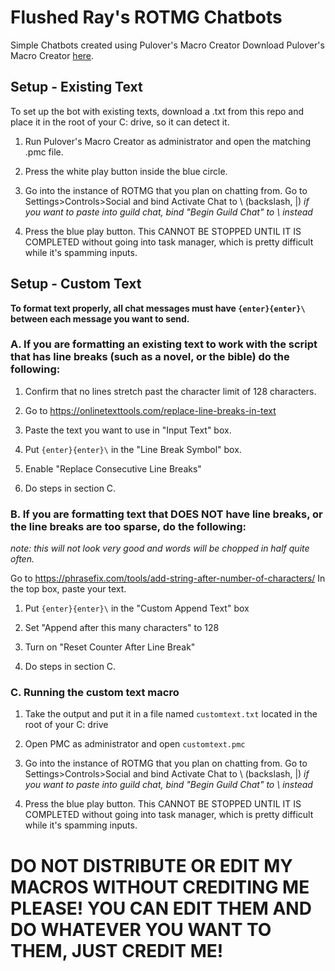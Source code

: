 # Flushed Ray's ROTMG Chatbots

Simple Chatbots created using Pulover's Macro Creator
Download Pulover's Macro Creator [here](https://www.macrocreator.com/download/).

## Setup - Existing Text

To set up the bot with existing texts, download a .txt from this repo and place it in the root of your C: drive, so it can detect it.

1. Run Pulover's Macro Creator as administrator and open the matching .pmc file.

2. Press the white play button inside the blue circle.

3. Go into the instance of ROTMG that you plan on chatting from. Go to Settings>Controls>Social and bind Activate Chat to \ (backslash, |)
*if you want to paste into guild chat, bind "Begin Guild Chat" to \ instead*

5. Press the blue play button. This CANNOT BE STOPPED UNTIL IT IS COMPLETED without going into task manager, which is pretty difficult while it's spamming inputs.

## Setup - Custom Text

**To format text properly, all chat messages must have ``{enter}{enter}\`` between each message you want to send.**

### A. If you are formatting an existing text to work with the script that has line breaks (such as a novel, or the bible) do the following:

1. Confirm that no lines stretch past the character limit of 128 characters.

2. Go to https://onlinetexttools.com/replace-line-breaks-in-text

3. Paste the text you want to use in "Input Text" box.

4. Put ``{enter}{enter}\`` in the "Line Break Symbol" box.

5. Enable "Replace Consecutive Line Breaks"

6. Do steps in section C.

### B. If you are formatting text that DOES NOT have line breaks, or the line breaks are too sparse, do the following:
*note: this will not look very good and words will be chopped in half quite often.*

Go to https://phrasefix.com/tools/add-string-after-number-of-characters/
In the top box, paste your text.

1. Put ``{enter}{enter}\`` in the "Custom Append Text" box

2. Set "Append after this many characters" to 128

3. Turn on "Reset Counter After Line Break"

4. Do steps in section C.

### C. Running the custom text macro

1. Take the output and put it in a file named ``customtext.txt`` located in the root of your C: drive

2. Open PMC as administrator and open ``customtext.pmc``

3. Go into the instance of ROTMG that you plan on chatting from. Go to Settings>Controls>Social and bind Activate Chat to \ (backslash, |)
*if you want to paste into guild chat, bind "Begin Guild Chat" to \ instead*

4. Press the blue play button. This CANNOT BE STOPPED UNTIL IT IS COMPLETED without going into task manager, which is pretty difficult while it's spamming inputs.

# DO NOT DISTRIBUTE OR EDIT MY MACROS WITHOUT CREDITING ME PLEASE! YOU CAN EDIT THEM AND DO WHATEVER YOU WANT TO THEM, JUST CREDIT ME! 
